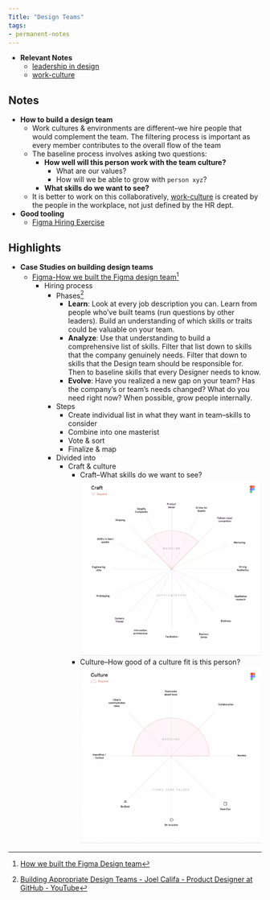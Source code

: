 ```yaml
---
Title: "Design Teams"
tags:
- permanent-notes
---
```


- **Relevant Notes**
	- [leadership in design](notes/arts/leadership-design)
	- [work-culture](notes/work-culture.md)


## Notes
- **How to build a design team**
	- Work cultures & environments are different–we hire people that would complement the team. The filtering process is important as every member contributes to the overall flow of the team
	- The baseline process involves asking two questions:
		- **How well will this person work with the team culture?**
			- What are our values?
			- How will we be able to grow with `person xyz`?
		- **What skills do we want to see?**
	- It is better to work on this collaboratively, [work-culture](notes/work-culture.md) is created by the people in the workplace, not just defined by the HR dept.
- **Good tooling**
	- [Figma Hiring Exercise](https://www.figma.com/community/file/766883810351845384)

## Highlights
* **Case Studies on building design teams**
	* [Figma-How we built the Figma design team](notes/arts/figma-team.md)[^1]
		* Hiring process
			* Phases[^2]
				* **Learn**: Look at every job description you can. Learn from people who’ve built teams (run questions by other leaders). Build an understanding of which skills or traits could be valuable on your team.
				* **Analyze**: Use that understanding to build a comprehensive list of skills. Filter that list down to skills that the company genuinely needs. Filter that down to skills that the Design team should be responsible for. Then to baseline skills that every Designer needs to know.
				* **Evolve**: Have you realized a new gap on your team? Has the company’s or team’s needs changed? What do you need right now? When possible, grow people internally.
			* Steps
				* Create individual list in what they want in team–skills to consider
				* Combine into one masterist
				* Vote & sort
				* Finalize & map
			* Divided into
				* Craft & culture
					* Craft–What skills do we want to see?
						![figma-design-map](/photos/figma-design.png)
					* Culture–How good of a culture fit is this person?
						![figma-culture-map](/photos/figma-culture-map.png)


[^1]: [How we built the Figma Design team](https://www.figma.com/blog/how-we-built-the-figma-design-team/)
[^2]: [Building Appropriate Design Teams - Joel Califa - Product Designer at GitHub - YouTube](https://www.youtube.com/watch?v=TyFVpXUHVXs)